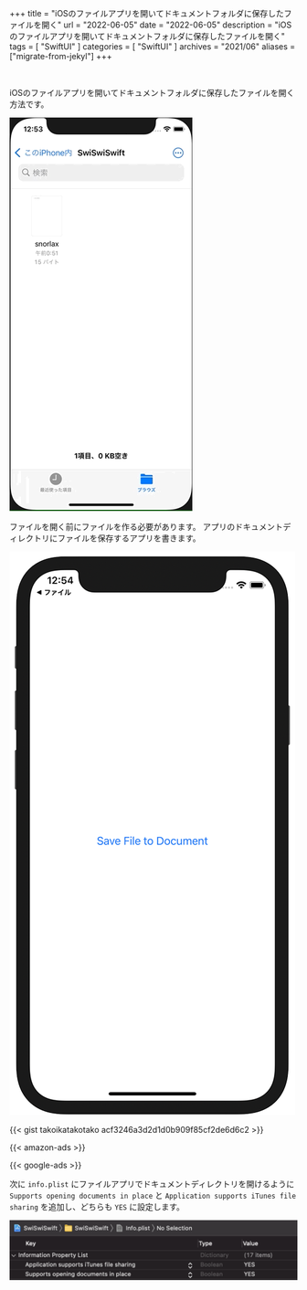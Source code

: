 +++
title =  "iOSのファイルアプリを開いてドキュメントフォルダに保存したファイルを開く"
url = "2022-06-05"
date = "2022-06-05"
description = "iOSのファイルアプリを開いてドキュメントフォルダに保存したファイルを開く"
tags = [
  "SwiftUI"
]
categories = [
  "SwiftUI"
]
archives = "2021/06"
aliases = ["migrate-from-jekyl"]
+++

<br>

iOSのファイルアプリを開いてドキュメントフォルダに保存したファイルを開く方法です。

![ファイル](1.gif)

ファイルを開く前にファイルを作る必要があります。
アプリのドキュメントディレクトリにファイルを保存するアプリを書きます。

![plist](1.png)

{{< gist takoikatakotako acf3246a3d2d1d0b909f85cf2de6d6c2 >}}

<!-- Amazon Ads -->
{{< amazon-ads >}}

<!-- Google Ads -->
{{< google-ads >}}


次に `info.plist` にファイルアプリでドキュメントディレクトリを開けるように `Supports opening documents in place` と `Application supports iTunes file sharing` を追加し、どちらも `YES` に設定します。

![plist](2.png)

